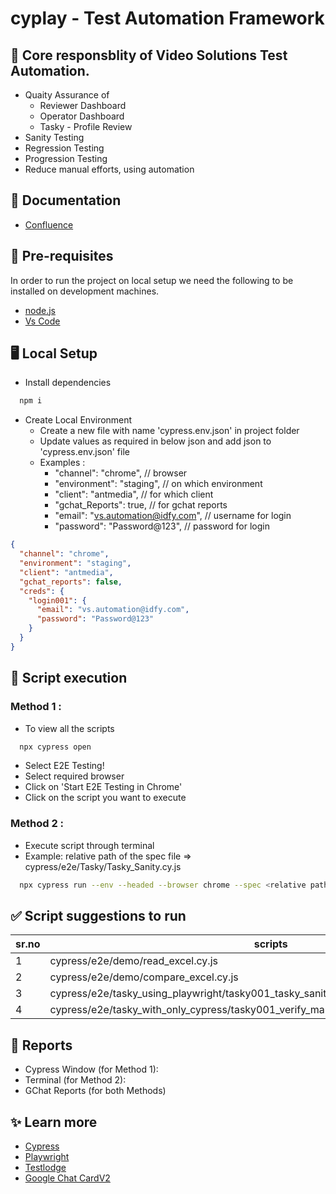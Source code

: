 # cyplay - Test Automation Framework

## 🎯 Core responsblity of Video Solutions Test Automation.

- Quaity Assurance of
  - Reviewer Dashboard
  - Operator Dashboard
  - Tasky - Profile Review
- Sanity Testing
- Regression Testing
- Progression Testing
- Reduce manual efforts, using automation

## 📄 Documentation

- [Confluence](https://idfy.atlassian.net/l/cp/K9o1A0Wu)

## 🔽 Pre-requisites

In order to run the project on local setup we need the following to be installed on development machines.

- [node.js](https://nodejs.org/en/)
- [Vs Code](https://code.visualstudio.com/)

## 🖥️ Local Setup

- Install dependencies

```bash
  npm i
```

- Create Local Environment
  - Create a new file with name 'cypress.env.json' in project folder
  - Update values as required in below json and add json to 'cypress.env.json' file
  - Examples :
    - "channel": "chrome", // browser
    - "environment": "staging", // on which environment
    - "client": "antmedia", // for which client
    - "gchat_Reports": true, // for gchat reports
    - "email": "vs.automation@idfy.com", // username for login
    - "password": "Password@123", // password for login

```json
{
  "channel": "chrome",
  "environment": "staging",
  "client": "antmedia",
  "gchat_reports": false,
  "creds": {
    "login001": {
      "email": "vs.automation@idfy.com",
      "password": "Password@123"
    }
  }
}
```

## 📜 Script execution

### Method 1 :

- To view all the scripts

```bash
  npx cypress open
```

- Select E2E Testing!
- Select required browser
- Click on 'Start E2E Testing in Chrome'
- Click on the script you want to execute

### Method 2 :

- Execute script through terminal
- Example: relative path of the spec file => cypress/e2e/Tasky/Tasky_Sanity.cy.js

```bash
  npx cypress run --env --headed --browser chrome --spec <relative path of the spec file>
```

## ✅ Script suggestions to run

| sr.no | scripts                                                                                 | environment | client   |
| ----- | --------------------------------------------------------------------------------------- | ----------- | -------- |
| 1     | cypress/e2e/demo/read_excel.cy.js                                                       | staging     | antmedia |
| 2     | cypress/e2e/demo/compare_excel.cy.js                                                    | staging     | antmedia |
| 3     | cypress/e2e/tasky_using_playwright/tasky001_tasky_sanity.cy.js                          | staging     | janus    |
| 4     | cypress/e2e/tasky_with_only_cypress/tasky001_verify_managetasks_and_mytasks_table.cy.js | staging     | janus    |

## 📶 Reports

- Cypress Window (for Method 1):
- Terminal (for Method 2):
- GChat Reports (for both Methods)

## ✨ Learn more

- [Cypress](https://docs.cypress.io/guides/overview/why-cypress)
- [Playwright](https://playwright.dev/docs/intro)
- [Testlodge](https://www.testlodge.com/)
- [Google Chat CardV2](https://developers.google.com/chat/api/reference/rest/v1/cards)
